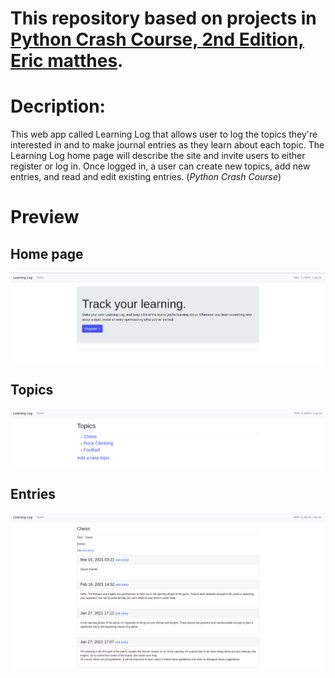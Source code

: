 # **This repository based on projects in [Python Crash Course, 2nd Edition, Eric matthes](https://nostarch.com/pythoncrashcourse2e).**
# **Decription:**
This web app called Learning Log that allows user to log the topics they're interested in and to make journal entries as they learn about each topic. The Learning Log home page will describe the site and invite users to either register or log in. Once logged in, a user can create new topics, add new entries, and read and edit existing entries. (*Python Crash Course*)

# Preview
## Home page
![home page](images/homepage.png)
## Topics
![topics](images/topics.png)
## Entries
![entries](images/entries.png)